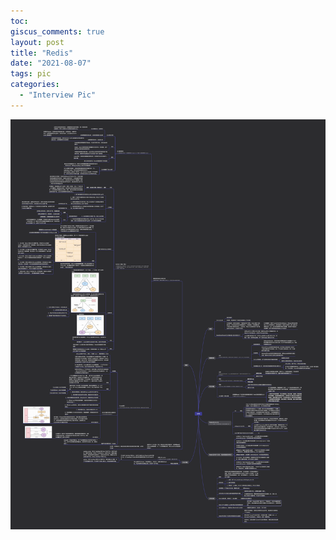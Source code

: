 ```yaml
---
toc:
giscus_comments: true
layout: post
title: "Redis"
date: "2021-08-07"
tags: pic
categories: 
  - "Interview Pic"
---
```


![image.png](https://raw.githubusercontent.com/zhengstar94/zhengstar94.github.io/main/_posts/2021/08/images/redis.png)